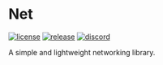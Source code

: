 # Net

[![license](https://img.shields.io/github/license/luminlabsdev/net)](https://github.com/luminlabsdev/net/blob/main/LICENSE)
[![release](https://img.shields.io/github/v/release/luminlabsdev/net)](https://github.com/luminlabsdev/net/releases/latest)
[![discord](https://img.shields.io/discord/1105688855375511642?logo=discord&logoColor=white&label=discord&color=4d3dff)](https://luminlabsdev.github.io/link/discord)

A simple and lightweight networking library.
